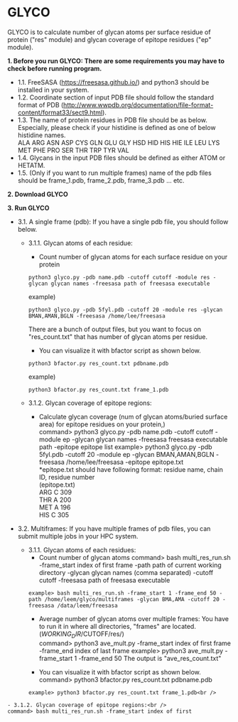 # GLYCO

GLYCO is to calculate number of glycan atoms per surface residue of protein ("res" module) and glycan coverage of epitope residues ("ep" module).

**1. Before you run GLYCO: There are some requirements you may have to check before running program.<br />**
   - 1.1. FreeSASA (https://freesasa.github.io/) and python3 should be installed in your system.<br />
   - 1.2. Coordinate section of input PDB file should follow the standard format of PDB (http://www.wwpdb.org/documentation/file-format-content/format33/sect9.html).<br />
   - 1.3. The name of protein residues in PDB file should be as below. Especially, please check if your histidine is defined as one of below histidine names.<br />
    ALA ARG ASN ASP CYS GLN GLU GLY HSD HID HIS HIE ILE LEU LYS MET PHE PRO SER THR TRP TYR VAL<br />
   - 1.4. Glycans in the input PDB files should be defined as either ATOM or HETATM.<br />
   - 1.5. (Only if you want to run multiple frames) name of the pdb files should be frame_1.pdb, frame_2.pdb, frame_3.pdb ... etc.

**2. Download GLYCO**

**3. Run GLYCO<br />**
   - 3.1. A single frame (pdb): If you have a single pdb file, you should follow below.<br />
     - 3.1.1. Glycan atoms of each residue:<br />
     
       - Count number of glycan atoms for each surface residue on your protein<br />
       ```
       python3 glyco.py -pdb name.pdb -cutoff cutoff -module res -glycan glycan names -freesasa path of freesasa executable
       ```
       example)
       ```
       python3 glyco.py -pdb 5fyl.pdb -cutoff 20 -module res -glycan BMAN,AMAN,BGLN -freesasa /home/lee/freesasa
       ```
       There are a bunch of output files, but you want to focus on "res_count.txt" that has number of glycan atoms per residue.<br />
       
       - You can visualize it with bfactor script as shown below.<br /> 
       ```
       python3 bfactor.py res_count.txt pdbname.pdb
       ```
       example)
       ```
       python3 bfactor.py res_count.txt frame_1.pdb
       ```
       
     - 3.1.2. Glycan coverage of epitope regions:<br />
       
       - Calculate glycan coverage (num of glycan atoms/buried surface area) for epitope residues on your protein,)<br />
       command> python3 glyco.py -pdb name.pdb -cutoff cutoff -module ep -glycan glycan names -freesasa freesasa executable path -epitope epitope list
       example> python3 glyco.py -pdb 5fyl.pdb -cutoff 20 -module ep -glycan BMAN,AMAN,BGLN -freesasa /home/lee/freesasa -epitope epitope.txt<br />
       *epitope.txt should have following format: residue name, chain ID, residue number<br />
          (epitope.txt)<br />
          ARG C 309<br />
          THR A 200<br />
          MET A 196<br />
          HIS C 305<br />
 
   - 3.2. Multiframes: If you have multiple frames of pdb files, you can submit multiple jobs in your HPC system. <br />
     - 3.1.1. Glycan atoms of each residues:<br />
       - Count number of glycan atoms
       command> bash multi_res_run.sh -frame_start index of first frame -path path of current working directory -glycan glycan names (comma separated) -cutoff cutoff -freesasa path of freesasa executable<br />
       ```
       example> bash multi_res_run.sh -frame_start 1 -frame_end 50 -path /home/leem/glyco/multiframes -glycan BMA,AMA -cutoff 20 -freesasa /data/leem/freesasa
       ```
       - Average number of glycan atoms over multiple frames: You have to run it in where all directories, "frames" are located. ($WORKING_DIR/$CUTOFF/res/)<br /> 
       command> python3 ave_mult.py -frame_start index of first frame -frame_end index of last frame
       example> python3 ave_mult.py -frame_start 1 -frame_end 50 
       The output is "ave_res_count.txt"     
     
       - You can visualize it with bfactor script as shown below.<br /> 
       command> python3 bfactor.py res_count.txt pdbname.pdb<br />
       ```
       example> python3 bfactor.py res_count.txt frame_1.pdb<br />
       ```
       
    - 3.1.2. Glycan coverage of epitope regions:<br />
    command> bash multi_res_run.sh -frame_start index of first 
     
